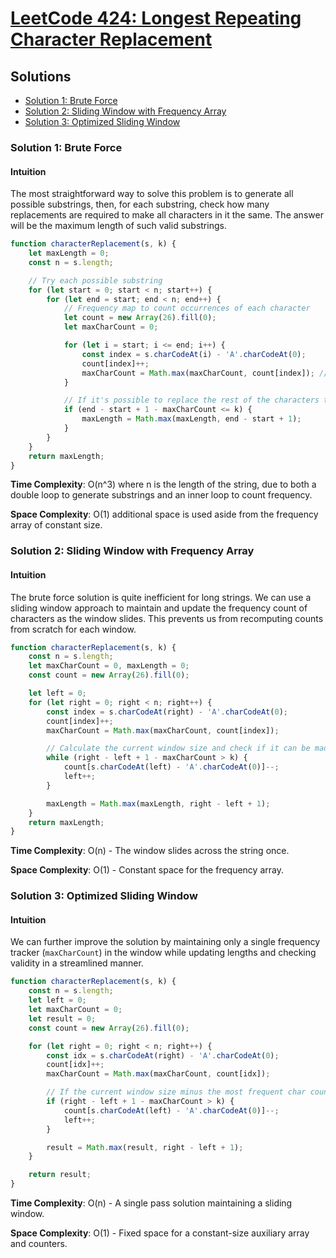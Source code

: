 # [LeetCode 424: Longest Repeating Character Replacement](https://leetcode.com/problems/longest-repeating-character-replacement/)

## Solutions

- [Solution 1: Brute Force](#solution-1-brute-force)
- [Solution 2: Sliding Window with Frequency Array](#solution-2-sliding-window-with-frequency-array)
- [Solution 3: Optimized Sliding Window](#solution-3-optimized-sliding-window)

### Solution 1: Brute Force

#### Intuition
The most straightforward way to solve this problem is to generate all possible substrings, then, for each substring, check how many replacements are required to make all characters in it the same. The answer will be the maximum length of such valid substrings.

```javascript
function characterReplacement(s, k) {
    let maxLength = 0;
    const n = s.length;

    // Try each possible substring
    for (let start = 0; start < n; start++) {
        for (let end = start; end < n; end++) {
            // Frequency map to count occurrences of each character
            let count = new Array(26).fill(0);
            let maxCharCount = 0;

            for (let i = start; i <= end; i++) {
                const index = s.charCodeAt(i) - 'A'.charCodeAt(0);
                count[index]++;
                maxCharCount = Math.max(maxCharCount, count[index]); // Keep track of most frequent char
            }

            // If it's possible to replace the rest of the characters to make a substring of same characters
            if (end - start + 1 - maxCharCount <= k) {
                maxLength = Math.max(maxLength, end - start + 1);
            }
        }
    }
    return maxLength;
}
```

**Time Complexity**: O(n^3) where n is the length of the string, due to both a double loop to generate substrings and an inner loop to count frequency.

**Space Complexity**: O(1) additional space is used aside from the frequency array of constant size.

### Solution 2: Sliding Window with Frequency Array

#### Intuition
The brute force solution is quite inefficient for long strings. We can use a sliding window approach to maintain and update the frequency count of characters as the window slides. This prevents us from recomputing counts from scratch for each window.

```javascript
function characterReplacement(s, k) {
    const n = s.length;
    let maxCharCount = 0, maxLength = 0;
    const count = new Array(26).fill(0);

    let left = 0;
    for (let right = 0; right < n; right++) {
        const index = s.charCodeAt(right) - 'A'.charCodeAt(0);
        count[index]++;
        maxCharCount = Math.max(maxCharCount, count[index]);

        // Calculate the current window size and check if it can be made uniform
        while (right - left + 1 - maxCharCount > k) {
            count[s.charCodeAt(left) - 'A'.charCodeAt(0)]--;
            left++;
        }

        maxLength = Math.max(maxLength, right - left + 1);
    }
    return maxLength;
}
```

**Time Complexity**: O(n) - The window slides across the string once.

**Space Complexity**: O(1) - Constant space for the frequency array.

### Solution 3: Optimized Sliding Window

#### Intuition
We can further improve the solution by maintaining only a single frequency tracker (`maxCharCount`) in the window while updating lengths and checking validity in a streamlined manner.

```javascript
function characterReplacement(s, k) {
    const n = s.length;
    let left = 0;
    let maxCharCount = 0; 
    let result = 0;
    const count = new Array(26).fill(0);

    for (let right = 0; right < n; right++) {
        const idx = s.charCodeAt(right) - 'A'.charCodeAt(0);
        count[idx]++;
        maxCharCount = Math.max(maxCharCount, count[idx]);

        // If the current window size minus the most frequent char count is bigger than k, it's not valid
        if (right - left + 1 - maxCharCount > k) {
            count[s.charCodeAt(left) - 'A'.charCodeAt(0)]--;
            left++;
        }

        result = Math.max(result, right - left + 1);
    }

    return result;
}
```

**Time Complexity**: O(n) - A single pass solution maintaining a sliding window.

**Space Complexity**: O(1) - Fixed space for a constant-size auxiliary array and counters.

